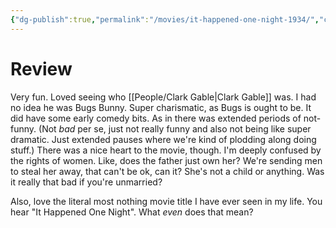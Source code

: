 ```yaml
---
{"dg-publish":true,"permalink":"/movies/it-happened-one-night-1934/","created":"2024-05-24","updated":"2024-06-01"}
---
```



# Review

Very fun. Loved seeing who [[People/Clark Gable\|Clark Gable]] was. I had no idea he was Bugs Bunny. Super charismatic, as Bugs is ought to be. It did have some early comedy bits. As in there was extended periods of not-funny. (Not *bad* per se, just not really funny and also not being like super dramatic. Just extended pauses where we're kind of plodding along doing stuff.) There was a nice heart to the movie, though. I'm deeply confused by the rights of women. Like, does the father just own her? We're sending men to steal her away, that can't be ok, can it? She's not a child or anything. Was it really that bad if you're unmarried?

Also, love the literal most nothing movie title I have ever seen in my life. You hear "It Happened One Night". What *even* does that mean?
